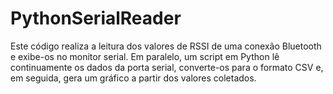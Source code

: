 # PythonSerialReader
Este código realiza a leitura dos valores de RSSI de uma conexão Bluetooth e exibe-os no monitor serial. Em paralelo, um script em Python lê continuamente os dados da porta serial, converte-os para o formato CSV e, em seguida, gera um gráfico a partir dos valores coletados.
